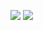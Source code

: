 ![](https://github-readme-stats.vercel.app/api?username=ppppppsmash&count_private=true&show_icons=true&theme=dark)
![](https://github-readme-stats.vercel.app/api/top-langs/?username=ppppppsmash&layout=compact&theme=dark)
